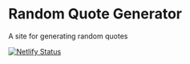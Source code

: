 # Random Quote Generator

A site for generating random quotes

[![Netlify Status](https://api.netlify.com/api/v1/badges/00cd632b-883c-465a-a9bd-45922423371f/deploy-status)](https://app.netlify.com/sites/randquotegenerator/deploys)
